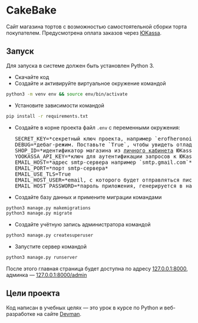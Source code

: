 # CakeBake

Сайт магазина тортов с возможностью самостоятельной сборки торта покупателем. Предусмотрена оплата заказов через [ЮKassa](https://yookassa.ru/).

## Запуск

Для запуска в системе должен быть установлен Python 3.

- Скачайте код
- Создайте и активируйте виртуальное окружение командой 
```bash
python3 -m venv env && source env/bin/activate
```
- Установите зависимости командой
```bash
pip install -r requirements.txt
```
- Создайте в корне проекта файл `.env` с переменными окружения:

  <pre>
  SECRET_KEY=*секретный ключ проекта, например `erofheronoirenfoernfx49389f43xf3984xf9384`*
  DEBUG=*дебаг-режим. Поставьте `True`, чтобы увидеть отладочную информацию в случае ошибки. Выключается значением `False`*
  SHOP_ID=*идентификатор магазина из <a href="https://yookassa.ru/my">личного кабинета</a> ЮKassa*
  YOOKASSA_API_KEY=*ключ для аутентификации запросов к ЮKassa. Нужно получить в <a href="https://yookassa.ru/my/merchant/integration/api-keys">личном кабинете</a>*
  EMAIL_HOST=*адрес smtp-сервера например `smtp.gmail.com`*
  EMAIL_PORT=*порт smtp-сервера*
  EMAIL_USE_TLS=True
  EMAIL_HOST_USER=*email, с которого будет отправляться письмо пользователю после регистрации*
  EMAIL_HOST_PASSWORD=*пароль приложения, генерируется в настройках почтового аккаунта* 
  </pre>
- Создайте базу данных и примените миграции командами
```bash
python3 manage.py makemigrations
python3 manage.py migrate
```
- Создайте учётную запись администратора командой
```bash
python3 manage.py createsuperuser
```
- Запустите сервер командой
```bash
python3 manage.py runserver
```

После этого главная страница будет доступна по адресу [127.0.0.1:8000](http://127.0.0.1:8000), админка — [127.0.0.1:8000/admin](http://127.0.0.1:8000/admin)

## Цели проекта

Код написан в учебных целях — это урок в курсе по Python и веб-разработке на сайте [Devman](https://dvmn.org).
